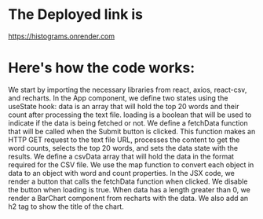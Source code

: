 # The Deployed link is
https://histograms.onrender.com


# Here's how the code works:

We start by importing the necessary libraries from react, axios, react-csv, and recharts.
In the App component, we define two states using the useState hook:
data is an array that will hold the top 20 words and their count after processing the text file.
loading is a boolean that will be used to indicate if the data is being fetched or not.
We define a fetchData function that will be called when the Submit button is clicked. This function makes an HTTP GET request to the text file URL, processes the content to get the word counts, selects the top 20 words, and sets the data state with the results.
We define a csvData array that will hold the data in the format required for the CSV file. We use the map function to convert each object in data to an object with word and count properties.
In the JSX code, we render a button that calls the fetchData function when clicked. We disable the button when loading is true.
When data has a length greater than 0, we render a BarChart component from recharts with the data. We also add an h2 tag to show the title of the chart.